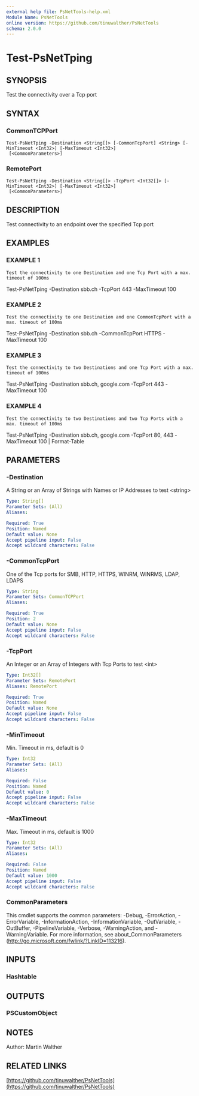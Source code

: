 ```yaml
---
external help file: PsNetTools-help.xml
Module Name: PsNetTools
online version: https://github.com/tinuwalther/PsNetTools
schema: 2.0.0
---
```


# Test-PsNetTping

## SYNOPSIS
Test the connectivity over a Tcp port

## SYNTAX

### CommonTCPPort
```
Test-PsNetTping -Destination <String[]> [-CommonTcpPort] <String> [-MinTimeout <Int32>] [-MaxTimeout <Int32>]
 [<CommonParameters>]
```

### RemotePort
```
Test-PsNetTping -Destination <String[]> -TcpPort <Int32[]> [-MinTimeout <Int32>] [-MaxTimeout <Int32>]
 [<CommonParameters>]
```

## DESCRIPTION
Test connectivity to an endpoint over the specified Tcp port

## EXAMPLES

### EXAMPLE 1
```
Test the connectivity to one Destination and one Tcp Port with a max. timeout of 100ms
```

Test-PsNetTping -Destination sbb.ch -TcpPort 443 -MaxTimeout 100

### EXAMPLE 2
```
Test the connectivity to one Destination and one CommonTcpPort with a max. timeout of 100ms
```

Test-PsNetTping -Destination sbb.ch -CommonTcpPort HTTPS -MaxTimeout 100

### EXAMPLE 3
```
Test the connectivity to two Destinations and one Tcp Port with a max. timeout of 100ms
```

Test-PsNetTping -Destination sbb.ch, google.com -TcpPort 443 -MaxTimeout 100

### EXAMPLE 4
```
Test the connectivity to two Destinations and two Tcp Ports with a max. timeout of 100ms
```

Test-PsNetTping -Destination sbb.ch, google.com -TcpPort 80, 443 -MaxTimeout 100 | Format-Table

## PARAMETERS

### -Destination
A String or an Array of Strings with Names or IP Addresses to test \<string\>

```yaml
Type: String[]
Parameter Sets: (All)
Aliases:

Required: True
Position: Named
Default value: None
Accept pipeline input: False
Accept wildcard characters: False
```

### -CommonTcpPort
One of the Tcp ports for SMB, HTTP, HTTPS, WINRM, WINRMS, LDAP, LDAPS

```yaml
Type: String
Parameter Sets: CommonTCPPort
Aliases:

Required: True
Position: 2
Default value: None
Accept pipeline input: False
Accept wildcard characters: False
```

### -TcpPort
An Integer or an Array of Integers with Tcp Ports to test \<int\>

```yaml
Type: Int32[]
Parameter Sets: RemotePort
Aliases: RemotePort

Required: True
Position: Named
Default value: None
Accept pipeline input: False
Accept wildcard characters: False
```

### -MinTimeout
Min.
Timeout in ms, default is 0

```yaml
Type: Int32
Parameter Sets: (All)
Aliases:

Required: False
Position: Named
Default value: 0
Accept pipeline input: False
Accept wildcard characters: False
```

### -MaxTimeout
Max.
Timeout in ms, default is 1000

```yaml
Type: Int32
Parameter Sets: (All)
Aliases:

Required: False
Position: Named
Default value: 1000
Accept pipeline input: False
Accept wildcard characters: False
```

### CommonParameters
This cmdlet supports the common parameters: -Debug, -ErrorAction, -ErrorVariable, -InformationAction, -InformationVariable, -OutVariable, -OutBuffer, -PipelineVariable, -Verbose, -WarningAction, and -WarningVariable. For more information, see about_CommonParameters (http://go.microsoft.com/fwlink/?LinkID=113216).

## INPUTS

### Hashtable
## OUTPUTS

### PSCustomObject
## NOTES
Author: Martin Walther

## RELATED LINKS

[https://github.com/tinuwalther/PsNetTools](https://github.com/tinuwalther/PsNetTools)

